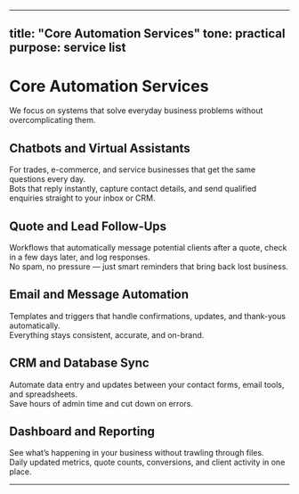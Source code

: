
---
title: "Core Automation Services"
tone: practical
purpose: service list
---

# Core Automation Services

We focus on systems that solve everyday business problems without overcomplicating them.

## Chatbots and Virtual Assistants
For trades, e-commerce, and service businesses that get the same questions every day.  
Bots that reply instantly, capture contact details, and send qualified enquiries straight to your inbox or CRM.

## Quote and Lead Follow-Ups
Workflows that automatically message potential clients after a quote, check in a few days later, and log responses.  
No spam, no pressure — just smart reminders that bring back lost business.

## Email and Message Automation
Templates and triggers that handle confirmations, updates, and thank-yous automatically.  
Everything stays consistent, accurate, and on-brand.

## CRM and Database Sync
Automate data entry and updates between your contact forms, email tools, and spreadsheets.  
Save hours of admin time and cut down on errors.

## Dashboard and Reporting
See what’s happening in your business without trawling through files.  
Daily updated metrics, quote counts, conversions, and client activity in one place.

---
